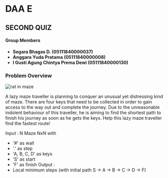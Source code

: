 # DAA E 
## SECOND QUIZ

#### Group Members
- **Segara Bhagas D.                 (05111840000037)**
- **Anggara Yuda Pratama             (05111840000008)**
- **I Gusti Agung Chintya Prema Dewi (05111840000130)**

### Problem Overview

![rat in maze](https://user-images.githubusercontent.com/62136051/77439718-5ad3e100-6e22-11ea-93fa-034dbccdba76.jpg)

A lazy maze traveller is planning to conquer an unusual yet distressing kind of maze. 
There are  four keys that need to be collected in order to gain access to the way out
and complete the  journey. Due to the unreasonable indolent behaviour of this traveller, 
he is aiming to find the shortest path  to finish his journey as soon as he gets the keys. 
Help this lazy maze traveller find the fastest route!

Input :
N
Maze NxN with
  - '#' as wall
  - '.' as step
  - 'A, B, C, D' as keys
  - 'S' as start
  - 'F' as finish
Output :
  - Local minimum steps (with initial path S -> A -> B -> C -> D -> F)
